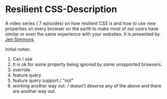 # Resilient CSS-Description

A video series ( 7 episodes) on how resilient CSS is and how to use new properties on every browser on the earth to make most of our users have similar or even the same experience with your websites.
It is presented by [Jen Simmons](https://twitter.com/jensimmons?lang=en).

Initial notes:

1. Can I use
2. It is ok for some property being ignored by some unspported browsers.
3. override
4. feature query
5. feature query support / "not"
6. working another way out. / doesn't deserve any of the above and there are another way out.